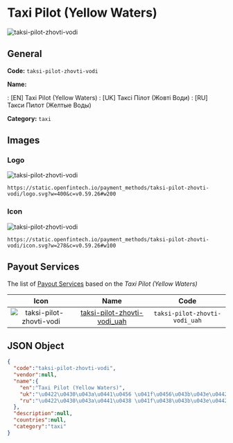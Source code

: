 
# Taxi Pilot (Yellow Waters) 
![taksi-pilot-zhovti-vodi](https://static.openfintech.io/payment_methods/taksi-pilot-zhovti-vodi/logo.svg?w=400&c=v0.59.26#w200)  

## General 
**Code:** `taksi-pilot-zhovti-vodi` 
 
**Name:** 
 
:	[EN] Taxi Pilot (Yellow Waters) 
:	[UK] Таксі Пілот (Жовті Води) 
:	[RU] Такси Пилот (Желтые Воды) 
 
**Category:** `taxi` 
 

## Images 

### Logo 
![taksi-pilot-zhovti-vodi](https://static.openfintech.io/payment_methods/taksi-pilot-zhovti-vodi/logo.svg?w=400&c=v0.59.26#w200)  

```
https://static.openfintech.io/payment_methods/taksi-pilot-zhovti-vodi/logo.svg?w=400&c=v0.59.26#w200
```  

### Icon 
![taksi-pilot-zhovti-vodi](https://static.openfintech.io/payment_methods/taksi-pilot-zhovti-vodi/icon.svg?w=278&c=v0.59.26#w100)  

```
https://static.openfintech.io/payment_methods/taksi-pilot-zhovti-vodi/icon.svg?w=278&c=v0.59.26#w100
```  

## Payout Services 
 
The list of [Payout Services](/payout-services/) based on the _Taxi Pilot (Yellow Waters)_ 

|Icon|Name|Code| 
|:---:|:---:|:---:| 
|![taksi-pilot-zhovti-vodi](https://static.openfintech.io/payout_methods/taksi-pilot-zhovti-vodi/icon.svg?w=278&c=v0.59.26#w40) |[taksi-pilot-zhovti-vodi_uah](/payout-services/taksi-pilot-zhovti-vodi_uah/)|`taksi-pilot-zhovti-vodi_uah`| 
 

## JSON Object 

```json
{
  "code":"taksi-pilot-zhovti-vodi",
  "vendor":null,
  "name":{
    "en":"Taxi Pilot (Yellow Waters)",
    "uk":"\u0422\u0430\u043a\u0441\u0456 \u041f\u0456\u043b\u043e\u0442 (\u0416\u043e\u0432\u0442\u0456 \u0412\u043e\u0434\u0438)",
    "ru":"\u0422\u0430\u043a\u0441\u0438 \u041f\u0438\u043b\u043e\u0442 (\u0416\u0435\u043b\u0442\u044b\u0435 \u0412\u043e\u0434\u044b)"
  },
  "description":null,
  "countries":null,
  "category":"taxi"
}
```  
